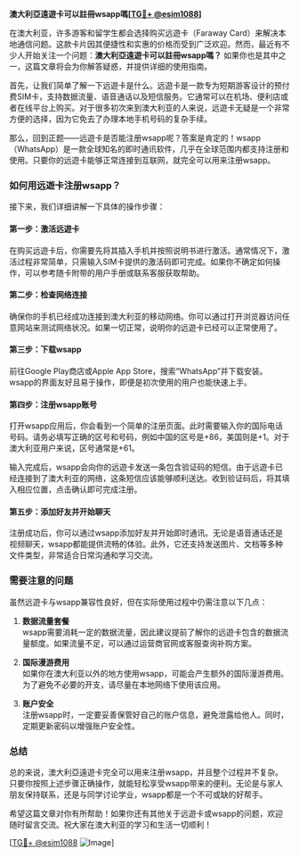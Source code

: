 **澳大利亞遠遊卡可以註冊wsapp嗎[[TG💪+ @esim1088](https://t.me/s/esim1088)]**

在澳大利亚，许多游客和留学生都会选择购买远遊卡（Faraway Card）来解决本地通信问题。这款卡片因其便捷性和实惠的价格而受到广泛欢迎。然而，最近有不少人开始关注一个问题：**澳大利亞遠遊卡可以註冊wsapp嗎？** 如果你也是其中之一，这篇文章将会为你解答疑惑，并提供详细的使用指南。

首先，让我们简单了解一下远遊卡是什么。远遊卡是一款专为短期游客设计的预付费SIM卡，支持数据流量、语音通话以及短信服务。它通常可以在机场、便利店或者在线平台上购买。对于很多初次来到澳大利亚的人来说，远遊卡无疑是一个非常方便的选择，因为它免去了办理本地手机号码的复杂手续。

那么，回到正题——远遊卡是否能注册wsapp呢？答案是肯定的！wsapp（WhatsApp）是一款全球知名的即时通讯软件，几乎在全球范围内都支持注册和使用。只要你的远遊卡能够正常连接到互联网，就完全可以用来注册wsapp。

### **如何用远遊卡注册wsapp？**

接下来，我们详细讲解一下具体的操作步骤：

#### **第一步：激活远遊卡**
在购买远遊卡后，你需要先将其插入手机并按照说明书进行激活。通常情况下，激活过程非常简单，只需输入SIM卡提供的激活码即可完成。如果你不确定如何操作，可以参考随卡附带的用户手册或联系客服获取帮助。

#### **第二步：检查网络连接**
确保你的手机已经成功连接到澳大利亚的移动网络。你可以通过打开浏览器访问任意网站来测试网络状况。如果一切正常，说明你的远遊卡已经可以正常使用了。

#### **第三步：下载wsapp**
前往Google Play商店或Apple App Store，搜索“WhatsApp”并下载安装。wsapp的界面友好且易于操作，即便是初次使用的用户也能快速上手。

#### **第四步：注册wsapp账号**
打开wsapp应用后，你会看到一个简单的注册页面。此时需要输入你的国际电话号码。请务必填写正确的区号和号码，例如中国的区号是+86，美国则是+1。对于澳大利亚用户来说，区号通常是+61。

输入完成后，wsapp会向你的远遊卡发送一条包含验证码的短信。由于远遊卡已经连接到了澳大利亚的网络，这条短信应该能够顺利送达。收到验证码后，将其填入相应位置，点击确认即可完成注册。

#### **第五步：添加好友并开始聊天**
注册成功后，你可以通过wsapp添加好友并开始即时通讯。无论是语音通话还是视频聊天，wsapp都能提供流畅的体验。此外，它还支持发送图片、文档等多种文件类型，非常适合日常沟通和学习交流。

### **需要注意的问题**

虽然远遊卡与wsapp兼容性良好，但在实际使用过程中仍需注意以下几点：

1. **数据流量套餐**  
   wsapp需要消耗一定的数据流量，因此建议提前了解你的远遊卡包含的数据流量额度。如果流量不足，可以通过运营商官网或客服查询补购方案。

2. **国际漫游费用**  
   如果你在澳大利亚以外的地方使用wsapp，可能会产生额外的国际漫游费用。为了避免不必要的开支，请尽量在本地网络下使用该应用。

3. **账户安全**  
   注册wsapp时，一定要妥善保管好自己的账户信息，避免泄露给他人。同时，定期更新密码以增强账户安全性。

### **总结**

总的来说，澳大利亞遠遊卡完全可以用来注册wsapp，并且整个过程并不复杂。只要你按照上述步骤正确操作，就能轻松享受wsapp带来的便利。无论是与家人朋友保持联系，还是与同学讨论学业，wsapp都是一个不可或缺的好帮手。

希望这篇文章对你有所帮助！如果你还有其他关于远遊卡或wsapp的问题，欢迎随时留言交流。祝大家在澳大利亚的学习和生活一切顺利！

[[TG💪+ @esim1088](https://t.me/s/esim1088) ![Image](https://i.postimg.cc/4NQfJmqS/Snipaste-2025-05-13-00-14-12.png)]